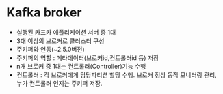 # Kafka broker

- 실행된 카프카 애플리케이션 서버 중 1대
- 3대 이상의 브로커로 클러스터 구성
- 주키퍼와 연동(~2.5.0버전)
- 주키퍼의 역할 : 메타데이터(브로커id,컨트롤러id 등) 저장
- n개 브로커 중 1대는 컨트롤러(Controller)기능 수행
- 컨트롤러 : 각 브로커에게 담당파티션 할당 수행. 브로커 정상 동작 모니터링 관리, 누가 컨트롤러 인지는 주키퍼 저장.